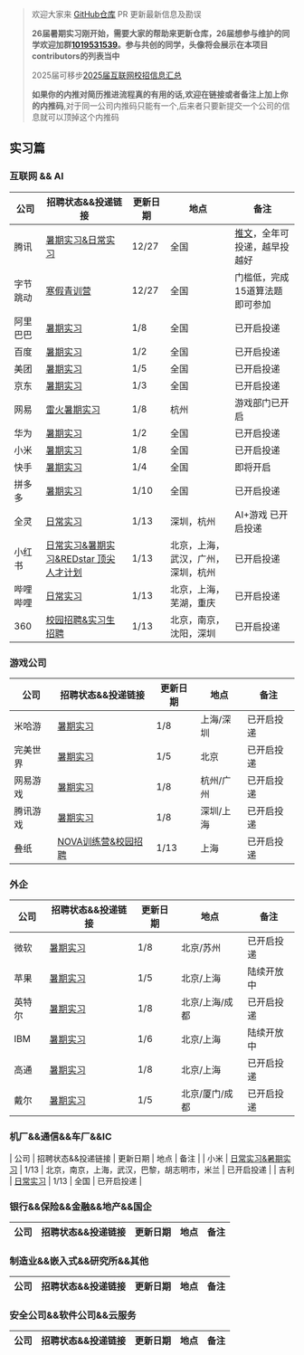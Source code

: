 > 欢迎大家来 [GitHub仓库](https://github.com/namewyf/Campus2026) PR 更新最新信息及勘误
>
>**26届暑期实习刚开始，需要大家的帮助来更新仓库，26届想参与维护的同学欢迎加群[1019531539](https://qm.qq.com/q/RlI9zm1Zm0)。参与共创的同学，头像将会展示在本项目contributors的列表当中**
>
>2025届可移步[2025届互联网校招信息汇总](https://campus2025.top/)
>
>**如果你的内推对简历推进流程真的有用的话,欢迎在链接或者备注上加上你的内推码**,对于同一公司内推码只能有一个,后来者只要新提交一个公司的信息就可以顶掉这个内推码

## 实习篇

### 互联网 && AI

| 公司     | 招聘状态&&投递链接                                           | 更新日期 | 地点 | 备注                                                         |
| -------- | ------------------------------------------------------------ | -------- | ---- | ------------------------------------------------------------ |
| 腾讯     | [暑期实习&日常实习](https://join.qq.com/post.html?query=p_2,b_14129) | 12/27    | 全国 | [推文](https://mp.weixin.qq.com/s/2Jt0LNLHUm7d7nQHoS3icg)，全年可投递，越早投越好 |
| 字节跳动 | [寒假青训营](https://juejin.cn/post/7437020309973155849)     | 12/27    | 全国 | 门槛低，完成15道算法题即可参加                               |
| 阿里巴巴 | [暑期实习](https://talent.alibaba.com/campus/position-list?campusType=internship) | 1/8 | 全国 | 已开启投递 |
| 百度 | [暑期实习](https://talent.baidu.com/jobs/list) | 1/2 | 全国 | 已开启投递 |
| 美团 | [暑期实习](https://zhaopin.meituan.com/web/campus) | 1/5 | 全国 | 已开启投递 |
| 京东 | [暑期实习](https://campus.jd.com/#/jobs) | 1/3 | 全国 | 已开启投递 |
| 网易 | [雷火暑期实习](https://leihuo.163.com/campus/#/intern) | 1/8 | 杭州 | 游戏部门已开启 |
| 华为 | [暑期实习](https://career.huawei.com/reccampportal/portal5/campus-recruitment.html) | 1/2 | 全国 | 已开启投递 |
| 小米 | [暑期实习](https://xiaomi.jobs.f.mioffice.cn/internship/) | 1/8 | 全国 | 已开启投递 |
| 快手 | [暑期实习](https://campus.kuaishou.cn/#/campus/index) | 1/4 | 全国 | 即将开启 |
| 拼多多 |[暑期实习](https://careers.pddglobalhr.net/campus) | 1/10 | 全国 | 已开启投递 | 
| 全灵 |[日常实习](https://www.zhipin.com/gongsi/job/fb232170d51123f71X192N-8FlA~.html?ka=seo_companys_open_joblist) | 1/13 | 深圳，杭州 | AI+游戏 已开启投递 |
| 小红书 | [日常实习&暑期实习&REDstar 顶尖人才计划](https://job.xiaohongshu.com/campus) | 1/13 | 北京，上海，武汉，广州，深圳，杭州 | 已开启投递 |
| 哔哩哔哩 | [日常实习](https://jobs.bilibili.com/campus/positions?type=0) | 1/13 | 北京，上海，芜湖，重庆 | 已开启投递 |
| 360 | [校园招聘&实习生招聘](https://360campus.zhiye.com/jobs) | 1/13 | 北京，南京，沈阳，深圳 | 已开启投递 |

### 游戏公司

| 公司 | 招聘状态&&投递链接 | 更新日期 | 地点 | 备注 |
| ---- | ------------------ | -------- | ---- | ---- |
| 米哈游 | [暑期实习](https://jobs.mihoyo.com/#/campus/position) | 1/8 | 上海/深圳 | 已开启投递 |
| 完美世界 | [暑期实习](https://recruit.games.wanmei.com/campus-recruitment/perfect-world/94767/#/) | 1/5 | 北京 | 已开启投递 |
| 网易游戏 | [暑期实习](https://game.campus.163.com/position) | 1/8 | 杭州/广州 | 已开启投递 |
| 腾讯游戏 | [暑期实习](https://join.qq.com/post.html?query=p_2) | 1/8 | 深圳/上海 | 已开启投递 |
| 叠纸 | [NOVA训练营&校园招聘](https://career.papegames.com/campus/position/list?keywords=&category=&location=&project=&type=&job_hot_flag=&current=1&limit=10&functionCategory=&tag=) | 1/13 | 上海 | 已开启投递 |

### 外企

| 公司 | 招聘状态&&投递链接 | 更新日期 | 地点 | 备注 |
| ---- | ------------------ | -------- | ---- | ---- |
| 微软 | [暑期实习](https://careers.microsoft.com/students/us/en/ur-lp-china) | 1/8 | 北京/苏州 | 已开启投递 |
| 苹果 | [暑期实习](https://jobs.apple.com/zh-cn/search?location=china-mainland) | 1/5 | 北京/上海 | 陆续开放中 |
| 英特尔 | [暑期实习](https://chinacampus.jobs.intel.cn/) | 1/8 | 北京/上海/成都 | 已开启投递 |
| IBM | [暑期实习](https://careers.ibm.com/job/search) | 1/6 | 北京/上海 | 陆续开放中 |
| 高通 | [暑期实习](https://www.qualcomm.cn/company/careers) | 1/8 | 北京/上海 | 已开启投递 |
| 戴尔 | [暑期实习](https://jobs.dell.com/search-jobs/China) | 1/5 | 北京/厦门/成都 | 已开启投递 |

### 机厂&&通信&&车厂&&IC

| 公司 | 招聘状态&&投递链接 | 更新日期 | 地点 | 备注 |
| 小米 | [日常实习&暑期实习](https://xiaomi.jobs.f.mioffice.cn/internship/?keywords=&category=&location=&project=7194746444959334509&type=&job_hot_flag=&current=1&limit=10&functionCategory=&tag=&spread=6AA3R7B) | 1/13 | 北京，南京，上海，武汉，巴黎，胡志明市，米兰 | 已开启投递 |
| 吉利 | [日常实习](https://campus.geely.com/campus-recruitment/geely/78436/#/jobs?commitment%5B0%5D=%E5%AE%9E%E4%B9%A0&page=1&anchorName=jobsList) | 1/13 | 全国 | 已开启投递 |


### 银行&&保险&&金融&&地产&&国企

| 公司 | 招聘状态&&投递链接 | 更新日期 | 地点 | 备注 |
| ---- | ------------------ | -------- | ---- | ---- |

### 制造业&&嵌入式&&研究所&&其他

| 公司 | 招聘状态&&投递链接 | 更新日期 | 地点 | 备注 |
| ---- | ------------------ | -------- | ---- | ---- |

### 安全公司&&软件公司&&云服务

| 公司 | 招聘状态&&投递链接 | 更新日期 | 地点 | 备注 |
| ---- | ------------------ | -------- | ---- | ---- |
